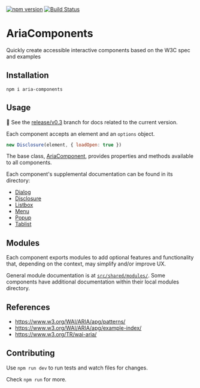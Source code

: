 [![npm version][npmjs-img]][npmjs] [![Build Status][ci-img]][ci]

AriaComponents
==============

Quickly create accessible interactive components based on the W3C spec and examples

## Installation

```shell
npm i aria-components
```

## Usage

🌸 See the [release/v0.3](tree/release/v0.3) branch for docs related to the current version.

Each component accepts an element and an `options` object.

```jsx
new Disclosure(element, { loadOpen: true })
```

The base class, [AriaComponent](src/), provides properties and methods available 
to all components.

Each component's supplemental documentation can be found in its directory:

- [Dialog](src/Dialog/)
- [Disclosure](src/Disclosure/)
- [Listbox](src/Listbox/)
- [Menu](src/Menu/)
- [Popup](src/Popup/)
- [Tablist](src/Tablist/)

## Modules

Each component exports modules to add optional features and functionality that, 
depending on the context, may simplify and/or improve UX.

General module documentation is at [`src/shared/modules/`](src/shared/modules/). 
Some components have additional documentation within their local modules directory.

## References

- https://www.w3.org/WAI/ARIA/apg/patterns/
- https://www.w3.org/WAI/ARIA/apg/example-index/
- https://www.w3.org/TR/wai-aria/

## Contributing

Use `npm run dev` to run tests and watch files for changes.

Check `npm run` for more.

[npmjs-img]: https://badge.fury.io/js/aria-components.svg
[npmjs]: https://badge.fury.io/js/aria-components
[ci-img]: https://github.com/goodguyry/AriaComponents/actions/workflows/action-test.yml/badge.svg?branch=master
[ci]: https://github.com/goodguyry/AriaComponents/actions/
